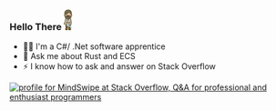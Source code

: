 ### Hello There <img src="./general_kenobi.png" alt="General Kenobi" width="15" />

- 🙋‍♂️ I'm a C#/ .Net software apprentice
- 💬 Ask me about Rust and ECS
- ⚡ I know how to ask and answer on Stack Overflow

<a href="https://stackoverflow.com/users/9363973/mindswipe"><img src="https://stackoverflow.com/users/flair/9363973.png" width="208" height="58" alt="profile for MindSwipe at Stack Overflow, Q&amp;A for professional and enthusiast programmers" title="profile for MindSwipe at Stack Overflow, Q&amp;A for professional and enthusiast programmers"></a>

<!--
**MindSwipe/MindSwipe** is a ✨ _special_ ✨ repository because its `README.md` (this file) appears on your GitHub profile.

Here are some ideas to get you started:

- 🔭 I’m currently working on ...
- 🌱 I’m currently learning ...
- 👯 I’m looking to collaborate on ...
- 🤔 I’m looking for help with ...
- 💬 Ask me about ...
- 📫 How to reach me: ...
- 😄 Pronouns: ...
- ⚡ Fun fact: ...
-->
